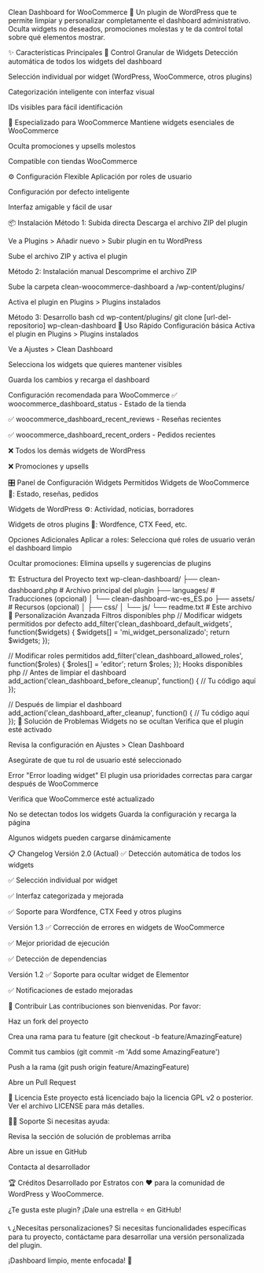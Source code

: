 Clean Dashboard for WooCommerce 🧹
Un plugin de WordPress que te permite limpiar y personalizar completamente el dashboard administrativo. Oculta widgets no deseados, promociones molestas y te da control total sobre qué elementos mostrar.

✨ Características Principales
🎯 Control Granular de Widgets
Detección automática de todos los widgets del dashboard

Selección individual por widget (WordPress, WooCommerce, otros plugins)

Categorización inteligente con interfaz visual

IDs visibles para fácil identificación

🛒 Especializado para WooCommerce
Mantiene widgets esenciales de WooCommerce

Oculta promociones y upsells molestos

Compatible con tiendas WooCommerce

⚙️ Configuración Flexible
Aplicación por roles de usuario

Configuración por defecto inteligente

Interfaz amigable y fácil de usar

📦 Instalación
Método 1: Subida directa
Descarga el archivo ZIP del plugin

Ve a Plugins > Añadir nuevo > Subir plugin en tu WordPress

Sube el archivo ZIP y activa el plugin

Método 2: Instalación manual
Descomprime el archivo ZIP

Sube la carpeta clean-woocommerce-dashboard a /wp-content/plugins/

Activa el plugin en Plugins > Plugins instalados

Método 3: Desarrollo
bash
cd wp-content/plugins/
git clone [url-del-repositorio] wp-clean-dashboard
🚀 Uso Rápido
Configuración básica
Activa el plugin en Plugins > Plugins instalados

Ve a Ajustes > Clean Dashboard

Selecciona los widgets que quieres mantener visibles

Guarda los cambios y recarga el dashboard

Configuración recomendada para WooCommerce
✅ woocommerce_dashboard_status - Estado de la tienda

✅ woocommerce_dashboard_recent_reviews - Reseñas recientes

✅ woocommerce_dashboard_recent_orders - Pedidos recientes

❌ Todos los demás widgets de WordPress

❌ Promociones y upsells

🎛️ Panel de Configuración
Widgets Permitidos
Widgets de WooCommerce 🛒: Estado, reseñas, pedidos

Widgets de WordPress ⚙️: Actividad, noticias, borradores

Widgets de otros plugins 🔌: Wordfence, CTX Feed, etc.

Opciones Adicionales
Aplicar a roles: Selecciona qué roles de usuario verán el dashboard limpio

Ocultar promociones: Elimina upsells y sugerencias de plugins

🏗️ Estructura del Proyecto
text
wp-clean-dashboard/
├── clean-dashboard.php          # Archivo principal del plugin
├── languages/                   # Traducciones (opcional)
│   └── clean-dashboard-wc-es_ES.po
├── assets/                      # Recursos (opcional)
│   ├── css/
│   └── js/
└── readme.txt                   # Este archivo
🔧 Personalización Avanzada
Filtros disponibles
php
// Modificar widgets permitidos por defecto
add_filter('clean_dashboard_default_widgets', function($widgets) {
    $widgets[] = 'mi_widget_personalizado';
    return $widgets;
});

// Modificar roles permitidos
add_filter('clean_dashboard_allowed_roles', function($roles) {
    $roles[] = 'editor';
    return $roles;
});
Hooks disponibles
php
// Antes de limpiar el dashboard
add_action('clean_dashboard_before_cleanup', function() {
    // Tu código aquí
});

// Después de limpiar el dashboard  
add_action('clean_dashboard_after_cleanup', function() {
    // Tu código aquí
});
🐛 Solución de Problemas
Widgets no se ocultan
Verifica que el plugin esté activado

Revisa la configuración en Ajustes > Clean Dashboard

Asegúrate de que tu rol de usuario esté seleccionado

Error "Error loading widget"
El plugin usa prioridades correctas para cargar después de WooCommerce

Verifica que WooCommerce esté actualizado

No se detectan todos los widgets
Guarda la configuración y recarga la página

Algunos widgets pueden cargarse dinámicamente

📋 Changelog
Versión 2.0 (Actual)
✅ Detección automática de todos los widgets

✅ Selección individual por widget

✅ Interfaz categorizada y mejorada

✅ Soporte para Wordfence, CTX Feed y otros plugins

Versión 1.3
✅ Corrección de errores en widgets de WooCommerce

✅ Mejor prioridad de ejecución

✅ Detección de dependencias

Versión 1.2
✅ Soporte para ocultar widget de Elementor

✅ Notificaciones de estado mejoradas

🤝 Contribuir
Las contribuciones son bienvenidas. Por favor:

Haz un fork del proyecto

Crea una rama para tu feature (git checkout -b feature/AmazingFeature)

Commit tus cambios (git commit -m 'Add some AmazingFeature')

Push a la rama (git push origin feature/AmazingFeature)

Abre un Pull Request

📝 Licencia
Este proyecto está licenciado bajo la licencia GPL v2 o posterior. Ver el archivo LICENSE para más detalles.

🙋‍♂️ Soporte
Si necesitas ayuda:

Revisa la sección de solución de problemas arriba

Abre un issue en GitHub

Contacta al desarrollador

🏆 Créditos
Desarrollado por Estratos con ❤️ para la comunidad de WordPress y WooCommerce.

¿Te gusta este plugin? ¡Dale una estrella ⭐ en GitHub!

📞 ¿Necesitas personalizaciones?
Si necesitas funcionalidades específicas para tu proyecto, contáctame para desarrollar una versión personalizada del plugin.

¡Dashboard limpio, mente enfocada! 🚀

